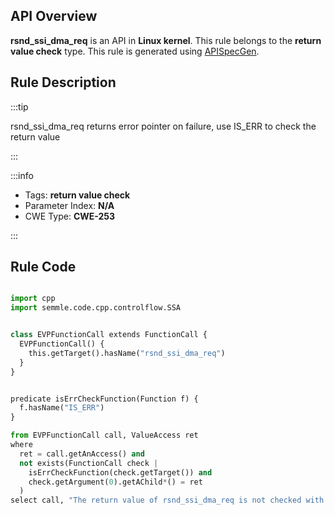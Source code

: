 ---
---


## API Overview
**rsnd_ssi_dma_req** is an API in **Linux kernel**. This rule belongs to the **return value check** type. This rule is generated using [APISpecGen](../../tools/APISpecGen).
## Rule Description

:::tip

rsnd_ssi_dma_req returns error pointer on failure, use IS_ERR to check the return value

:::

:::info

- Tags: **return value check**
- Parameter Index: **N/A**
- CWE Type: **CWE-253**

:::

## Rule Code
```python

import cpp
import semmle.code.cpp.controlflow.SSA


class EVPFunctionCall extends FunctionCall {
  EVPFunctionCall() {
    this.getTarget().hasName("rsnd_ssi_dma_req")
  }
}


predicate isErrCheckFunction(Function f) {
  f.hasName("IS_ERR") 
}

from EVPFunctionCall call, ValueAccess ret
where
  ret = call.getAnAccess() and
  not exists(FunctionCall check |
    isErrCheckFunction(check.getTarget()) and
    check.getArgument(0).getAChild*() = ret
  )
select call, "The return value of rsnd_ssi_dma_req is not checked with IS_ERR."
    
```